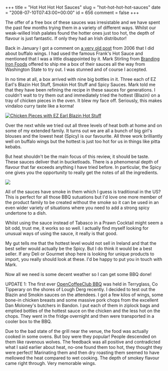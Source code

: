 +++
title = "Hot Hot Hot Hot Sauces"
slug = "hot-hot-hot-hot-sauces"
date = "2008-07-10T07:43:00+00:00"
id = 656
comment = false
+++

The offer of a free box of these sauces was irresistable and we have spent the past few months trying them in a variety of different ways. Whilst our weak-willed Irish palates found the hotter ones just too hot, the depth of flavour is just fantastic. If only they had an Irish distributor!

Back in January I got a comment on [a very old post](http://conoroneill.com/2006/03/31/buffalo-wings-mmm-tasty-but-not-so-hot/) from 2006 that I did about buffalo wings. I had used the famous Frank's Hot Sauce and mentioned that I was a little disappointed by it. Mark Stirling from [Branding Iron Foods](http://www.brandingironfoods.com/) offered to ship me a box of their sauces all the way from Washington State to try out. I was stunned and of course I accepted.

In no time at all, a box arrived with nine big bottles in it. Three each of EZ Earl's Blazin Hot Stuff, Smokin Hot Stuff and Spicy Sauces. Mark told me that they have been refining the recipe in these sauces for generations. I couldn't wait to try them out and immediately tried the hottest (Blazin) on a tray of chicken pieces in the oven. It blew my face off. Seriously, this makes vindaloo curry taste like a korma!

[![Chicken Pieces with EZ Earl Blazin Hot Stuff](http://farm4.static.flickr.com/3270/2654526137_35dffe7bfa.jpg)](http://www.flickr.com/photos/bandon1/2654526137/ "Chicken Pieces with EZ Earl Blazin Hot Stuff by bandon1, on Flickr")

Over the next while we tried out all three levels of heat both at home and on some of my extended family. It turns out we are all a bunch of big girl's blouses and the lowest heat (Spicy) is our favourite. All three work brilliantly well on buffalo wings but the hottest is just too hot for us in things like pitta kebabs.

But heat shouldn't be the main focus of this review, it should be taste. These sauces deliver that in bucketloads. There is a phenomenal depth of flavour that far exceeds anything I have tried before. In particular, the Spicy one gives you the opportunity to really get the notes of all the ingredients.

![](http://www.brandingironfoods.com/images/Blazin-Hot%20Stuff2.jpg)

All of the sauces have smoke in them which I guess is traditional in the US? This is perfect for all those BBQ sutuations but I'd love one more member of the product family to be created without the smoke so it can be used in an even wider variety of situations where you need to add a strong spicy undertone to a dish.

Whilst using the sauce instead of Tabasco in a Prawn Cocktail might seem a bit odd, trust me, it works so so well. I actually find myself looking for unusual ways of using the sauce, it really is that good.

My gut tells me that the hottest level would not sell in Ireland and that the best seller would actually be the Spicy. But I do think it would be a best seller. If any Deli or Gourmet shop here is looking for unique products to import, you really should look at these. I'd be happy to put you in touch with Mark.

Now all we need is some decent weather so I can get some BBQ done!

UPDATE 1: The first ever [OpenCoffeeClub BBQ](http://opencoffeeclub-bbq.com/) was held in Terryglass, Co Tipperary on the shores of Lough Derg recently. I decided to test out the Blazin and Smokin sauces on the attendees. I got a few kilos of wings, some bone-in chicken breasts and some massive pork chops from the excellent Dan Moloney's butchers in Bandon. I put each of them in ziplock bags and emptied bottles of the hottest sauce on the chicken and the less hot on the chops. They went in the fridge overnight and then were transported in a cooler box to the BBQ.

Due to the bad state of the grill near the venue, the food was actually cooked in some ovens. But boy were they popular! People descended on them like ravenous wolves. The feedback was all positive and contradicted what I said earlier about heat, no-one found them too hot, they thought they were perfect! Marinating them and then dry roasting them seemed to have mellowed the heat compared to wet cooking. The depth of smokey flavour came right through. Very memorable wings.
